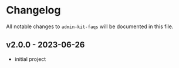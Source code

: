 # Changelog

All notable changes to `admin-kit-faqs` will be documented in this file.

## v2.0.0 - 2023-06-26

- initial project
